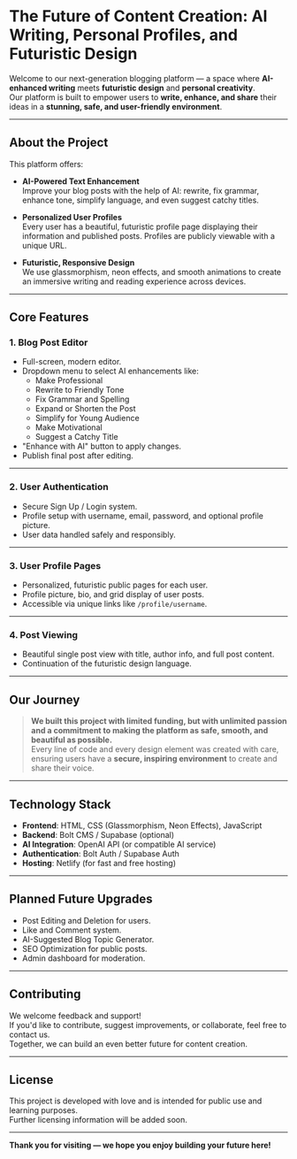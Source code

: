 # The Future of Content Creation: AI Writing, Personal Profiles, and Futuristic Design

Welcome to our next-generation blogging platform — a space where **AI-enhanced writing** meets **futuristic design** and **personal creativity**.  
Our platform is built to empower users to **write, enhance, and share** their ideas in a **stunning, safe, and user-friendly environment**.

---

## About the Project

This platform offers:

- **AI-Powered Text Enhancement**  
  Improve your blog posts with the help of AI: rewrite, fix grammar, enhance tone, simplify language, and even suggest catchy titles.

- **Personalized User Profiles**  
  Every user has a beautiful, futuristic profile page displaying their information and published posts. Profiles are publicly viewable with a unique URL.

- **Futuristic, Responsive Design**  
  We use glassmorphism, neon effects, and smooth animations to create an immersive writing and reading experience across devices.

---

## Core Features

### 1. Blog Post Editor

- Full-screen, modern editor.
- Dropdown menu to select AI enhancements like:
  - Make Professional
  - Rewrite to Friendly Tone
  - Fix Grammar and Spelling
  - Expand or Shorten the Post
  - Simplify for Young Audience
  - Make Motivational
  - Suggest a Catchy Title
- "Enhance with AI" button to apply changes.
- Publish final post after editing.

---

### 2. User Authentication

- Secure Sign Up / Login system.
- Profile setup with username, email, password, and optional profile picture.
- User data handled safely and responsibly.

---

### 3. User Profile Pages

- Personalized, futuristic public pages for each user.
- Profile picture, bio, and grid display of user posts.
- Accessible via unique links like `/profile/username`.

---

### 4. Post Viewing

- Beautiful single post view with title, author info, and full post content.
- Continuation of the futuristic design language.

---

## Our Journey

> **We built this project with limited funding, but with unlimited passion and a commitment to making the platform as safe, smooth, and beautiful as possible.**  
> Every line of code and every design element was created with care, ensuring users have a **secure, inspiring environment** to create and share their voice.

---

## Technology Stack

- **Frontend**: HTML, CSS (Glassmorphism, Neon Effects), JavaScript
- **Backend**: Bolt CMS / Supabase (optional)
- **AI Integration**: OpenAI API (or compatible AI service)
- **Authentication**: Bolt Auth / Supabase Auth
- **Hosting**: Netlify (for fast and free hosting)

---

## Planned Future Upgrades

- Post Editing and Deletion for users.
- Like and Comment system.
- AI-Suggested Blog Topic Generator.
- SEO Optimization for public posts.
- Admin dashboard for moderation.

---

## Contributing

We welcome feedback and support!  
If you'd like to contribute, suggest improvements, or collaborate, feel free to contact us.  
Together, we can build an even better future for content creation.

---

## License

This project is developed with love and is intended for public use and learning purposes.  
Further licensing information will be added soon.

---

**Thank you for visiting — we hope you enjoy building your future here!**
